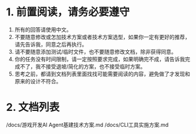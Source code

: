 # 1. 前置阅读，请务必要遵守
1. 所有的回答请使用中文。
2. 不要随意修改或怎加技术方案或者技术方案选型，如果你一定有更好的推荐，请先告诉我，同意之后再执行。
3. 请不要随意添加测试/临时文件，也不要随意修改文档，除非获得同意。
4. 你的任务没有时间限制，请一定按照要求完成，如果明确完不成，请告诉我完成不了，我不接受退坡/简化的方案，也不接受临时方案。
5. 思考之前，都请到文档列表里面找找可能需要阅读的内容，避免做了才发现和原来的设计不符合。

# 2. 文档列表
/docs/游戏开发AI Agent基建技术方案.md
/docs/CLI工具实施方案.md
